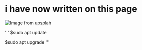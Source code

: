 # <h1>i have now written on this page
![Image from upsplah](https://images.unsplash.com/photo-1702396490992-9db81a33271f?q=80&w=1932&auto=format&fit=crop&ixlib=rb-4.0.3&ixid=M3wxMjA3fDB8MHxwaG90by1wYWdlfHx8fGVufDB8fHx8fA%3D%3D)

'''
$sudo apt update

$sudo apt upgrade
'''
